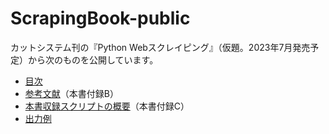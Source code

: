 # ScrapingBook-public

カットシステム刊の『Python Webスクレイピング』（仮題。2023年7月発売予定）から次のものを公開しています。

- [目次](./toc.md)
- [参考文献](./B-References.md)（本書付録B）
- [本書収録スクリプトの概要](./C-Scripts.md)（本書付録C）
- [出力例](./Samples.html)


